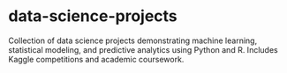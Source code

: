 # data-science-projects
Collection of data science projects demonstrating machine learning, statistical modeling, and predictive analytics using Python and R. Includes Kaggle competitions and academic coursework.
